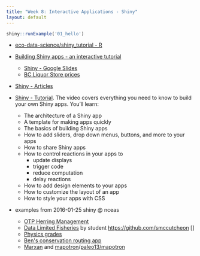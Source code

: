 ```yaml
---
title: "Week 8: Interactive Applications - Shiny"
layout: default
---
```


```r
shiny::runExample('01_hello')
```
- [eco-data-science/shiny\_tutorial - R](https://github.com/eco-data-science/shiny_tutorial)
- [Building Shiny apps - an interactive tutorial](http://deanattali.com/blog/building-shiny-apps-tutorial/)
  - [Shiny - Google Slides](https://docs.google.com/presentation/d/1dXhqqsD7dPOOdcC5Y7RW--dEU7UfU52qlb0YD3kKeLw/edit#slide=id.p)
  - [BC Liquor Store prices](http://daattali.com/shiny/bcl/)
- [Shiny - Articles](http://shiny.rstudio.com/articles/)
- [Shiny - Tutorial](http://shiny.rstudio.com/tutorial/). The video covers everything you need to know to build your own Shiny apps. You’ll learn:
  - The architecture of a Shiny app
  - A template for making apps quickly
  - The basics of building Shiny apps
  - How to add sliders, drop down menus, buttons, and more to your apps
  - How to share Shiny apps
  - How to control reactions in your apps to
    - update displays
    - trigger code
    - reduce computation
    - delay reactions
  - How to add design elements to your apps
  - How to customize the layout of an app
  - How to style your apps with CSS


- examples from 2016-01-25 shiny @ nceas
  - [OTP Herring Management](https://szuwalski.shinyapps.io/ForageFishMSE/)
  - [Data Limited Fisheries](http://cosima.nceas.ucsb.edu/monitoring) by student https://github.com/smccutcheon []
  - [Physics grades](https://oharascience.shinyapps.io/shinyFCI/)
  - [Ben's conservation routing app](http://shiny.env.duke.edu/bbest/consmap/)
  - [Marxan](http://marxan.net/shinyapps.html) and [mapotron](http://marxan.net/rshiny/GIS/mapotron206/)/[paleo13/mapotron](https://github.com/paleo13/mapotron)
